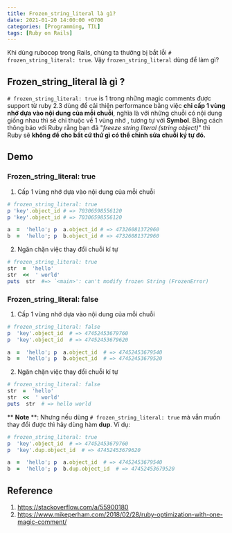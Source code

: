 ```yaml
---
title: Frozen_string_literal là gì?
date: 2021-01-20 14:00:00 +0700
categories: [Programming, TIL]
tags: [Ruby on Rails]
---
```


Khi dùng rubocop trong Rails, chúng ta thường bị bắt lỗi `# frozen_string_literal: true`. Vậy `frozen_string_literal` dùng để làm gì?

## Frozen_string_literal là gì ?
`# frozen_string_literal: true` is 1 trong những magic comments được support từ ruby 2.3 dùng để cải thiện performance bằng việc **chỉ cấp 1 vùng nhớ dựa vào nội dung của mỗi chuỗi**, nghĩa là với những chuỗi có nội dung giống nhau thì sẽ chỉ thuộc về 1 vùng nhớ , tương tự với **Symbol**. Bằng cách thông báo với Ruby rằng bạn đã "*freeze string literal (string object)*" thì Ruby sẽ **không để cho bất cứ thứ gì có thể chỉnh sửa chuỗi ký tự đó.**

## Demo
### Frozen_string_literal: true

 1. Cấp 1 vùng nhớ dựa vào nội dung của mỗi chuỗi

```ruby
# frozen_string_literal: true 
p 'key'.object_id # => 70306598556120 
p 'key'.object_id # => 70306598556120

a  =  'hello'; p  a.object_id # => 47326081372960
b  =  'hello'; p  b.object_id # => 47326081372960
```
2. Ngăn chặn việc thay đổi chuỗi kí tự
```ruby
# frozen_string_literal: true 
str  =  'hello'
str  <<  ' world'
puts  str  #=> `<main>': can't modify frozen String (FrozenError)
```

### Frozen_string_literal: false
 1. Cấp 1 vùng nhớ dựa vào nội dung của mỗi chuỗi
```ruby
# frozen_string_literal: false
p  'key'.object_id  # => 47452453679760
p  'key'.object_id  # => 47452453679620

a  =  'hello'; p  a.object_id  # => 47452453679540
b  =  'hello'; p  b.object_id  # => 47452453679520
```
 2. Ngăn chặn việc thay đổi chuỗi kí tự
```ruby
# frozen_string_literal: false
str  =  'hello'
str  <<  ' world'
puts  str  # => hello world
```

** **Note** **:
Nhưng nếu dùng `# frozen_string_literal: true` mà vẫn muốn thay đổi được thì hãy dùng hàm **dup**. Ví dụ:
```ruby
# frozen_string_literal: true
p  'key'.object_id  # => 47452453679760
p  'key'.dup.object_id  # => 47452453679620

a  =  'hello'; p  a.object_id  # => 47452453679540
b  =  'hello'; p  b.dup.object_id  # => 47452453679520
```

## Reference

 1. https://stackoverflow.com/a/55900180
 2. https://www.mikeperham.com/2018/02/28/ruby-optimization-with-one-magic-comment/
